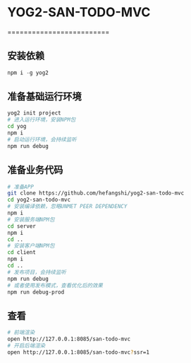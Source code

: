 # YOG2-SAN-TODO-MVC
=========================

## 安装依赖

```javascript
npm i -g yog2
```

## 准备基础运行环境

```bash
yog2 init project 
# 进入运行环境，安装NPM包
cd yog
npm i
# 启动运行环境，会持续监听
npm run debug
```

## 准备业务代码

```bash
# 准备APP
git clone https://github.com/hefangshi/yog2-san-todo-mvc
cd yog2-san-todo-mvc
# 安装编译依赖，忽略UNMET PEER DEPENDENCY
npm i
# 安装服务端NPM包
cd server
npm i
cd ..
# 安装客户端NPM包
cd client
npm i
cd ..
# 发布项目，会持续监听
npm run debug
# 或者使用发布模式，查看优化后的效果
npm run debug-prod
```

## 查看

```bash
# 前端渲染
open http://127.0.0.1:8085/san-todo-mvc
# 开启后端渲染
open http://127.0.0.1:8085/san-todo-mvc?ssr=1
```